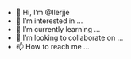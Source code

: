 - 👋 Hi, I’m @Ilerjje
- 👀 I’m interested in ...
- 🌱 I’m currently learning ...
- 💞️ I’m looking to collaborate on ...
- 📫 How to reach me ...

<!---
Ilerjje/Ilerjje is a ✨ special ✨ repository because its `README.md` (this file) appears on your GitHub profile.
You can click the Preview link to take a look at your changes.
--->
